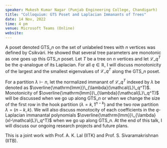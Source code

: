 ```yaml
---
speaker: Mukesh Kumar Nagar (Punjab Engineering College, Chandigarh)
title: "Colloquium: GTS Poset and Laplacian Immanants of Trees"
date: 14 Nov, 2022
time: 4 pm
venue: Microsoft Teams (Online)
website: 
---
```


A poset denoted $\mathsf{GTS}\_n$ on the set of unlabeled trees with $n$
vertices was defined by Csikv&agrave;ri. He showed that several tree
parameters are monotonic as one goes up this $\mathsf{GTS}\_n$ poset. Let
$T$ be a tree on $n$ vertices and let $\mathcal{L}\_q^T$ be the
$q$-analogue of its Laplacian. For all $q\in \mathbb{R}$, I will discuss
monotonicity of the largest and the smallest eigenvalues of
$\mathcal{L}\_q^T$ along the $\mathsf{GTS}\_n$ poset.

For a partition $\lambda \vdash n$, let the normalized immanant of
$\mathcal{L}\_q^T$ indexed by $\lambda$ be denoted as
$\overline{\mathrm{Imm}}\_{\lambda}(\mathcal{L}\_q^T)$.  Monotonicity of
$\overline{\mathrm{Imm}}\_{\lambda}(\mathcal{L}\_q^T)$ will  be discussed
when we go up along $\mathsf{GTS}\_n$ or when we change the size of the
first row in the hook partition $(\lambda=k,1^{n-k})$ and the two row
partition $\lambda=(n-k,k)$. We will also discuss monotocity of each
coefficients in the $q$-Laplacian immanantal polynomials
$\overline{\mathrm{Imm}}\_{\lambda}(xI-\mathcal{L}\_q^T)$ when we go up
along $\mathsf{GTS}\_n$. At the end of this talk, I will discuss our
ongoing research projects and future plans.

This is a joint work with Prof. A. K. Lal (IITK)  and Prof. S.
Sivaramakrishnan (IITB).

